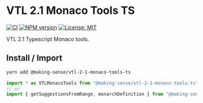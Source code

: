 # VTL 2.1 Monaco Tools TS

[![CI](https://github.com/Making-Sense-Info/VTL-2.1-Monaco-Tools-TS/actions/workflows/ci.yaml/badge.svg?branch=main)](https://github.com/Making-Sense-Info/VTL-2.1-Monaco-Tools-TS/actions/workflows/ci.yaml)
[![NPM version](https://badge.fury.io/js/@making-sense%2Fvtl-2-1-monaco-tools-ts.svg)](https://badge.fury.io/js/@making-sense%2Fvtl-2-1-monaco-tools-ts)
[![License: MIT](https://img.shields.io/badge/License-MIT-blue.svg)](https://opensource.org/licenses/MIT)

VTL 2.1 Typescript Monaco tools.

## Install / Import

```bash
yarn add @making-sense/vtl-2-1-monaco-tools-ts
```

```typescript
import * as VTLMonacoTools from "@making-sense/vtl-2-1-monaco-tools-ts";
// or
import { getSuggestionsFromRange, monarchDefinition } from "@making-sense/vtl-2-1-monaco-tools-ts";
```
